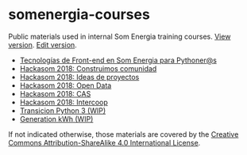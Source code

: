 # somenergia-courses

Public materials used in internal Som Energia training courses.
[View version](https://som-energia.github.io/somenergia-courses).
[Edit version](https://github.com/Som-Energia/somenergia-courses).


- [Tecnologías de Front-end en Som Energia para Pythoner@s](2018-07-19-frontend/)
- [Hackasom 2018: Construimos comunidad](2018-10-06-hackasom2018/)
- [Hackasom 2018: Ideas de proyectos](2018-10-06-hackasom2018/ideas.html)
- [Hackasom 2018: Open Data](2018-10-06-hackasom2018/opendata.html)
- [Hackasom 2018: CAS](2018-10-06-hackasom2018/cas.html)
- [Hackasom 2018: Intercoop](2018-10-06-hackasom2018/intercoop.html)
- [Transicion Python 3 (WIP)](2019-07-24-python3transition/)
- [Generation kWh (WIP)](2019-09-17-generationkwh/)


If not indicated otherwise, those materials are covered
by the [Creative Commons Attribution-ShareAlike 4.0 International License](LICENSE).




